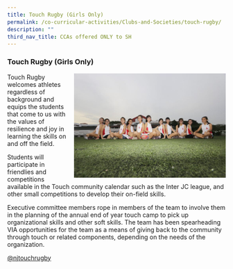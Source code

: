 ```yaml
---
title: Touch Rugby (Girls Only)
permalink: /co-curricular-activities/Clubs-and-Societies/touch-rugby/
description: ""
third_nav_title: CCAs offered ONLY to SH
---
```

### Touch Rugby (Girls Only)

<img src="/images/rugby1.png" style="width:350px;height:240px;margin-left:15px;" align="right"> Touch Rugby welcomes athletes regardless of background and equips the students that come to us with the values of resilience and joy in learning the skills on and off the field.

Students will participate in friendlies and competitions available in the Touch community calendar such as the Inter JC league, and other small competitions to develop their on-field skills.

Executive committee members rope in members of the team to involve them in the planning of the annual end of year touch camp to pick up organizational skills and other soft skills. The team has been spearheading VIA opportunities for the team as a means of giving back to the community through touch or related components, depending on the needs of the organization.

[@njtouchrugby](https://www.instagram.com/njtouchrugby/)